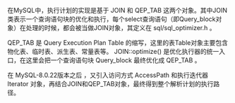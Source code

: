 在MySQL中，执行计划的实现是基于 JOIN 和 QEP_TAB 这两个对象。其中JOIN类表示一个查询语句块的优化和执行，每个select查询语句（即Query_block对象）在处理的时候，都会被当做JOIN对象，其定义在 sql/sql_optimizer.h 。

QEP_TAB 是 Query Execution Plan Table 的缩写，这里的表Table对象主要包含物化表、临时表、派生表、常量表等。 JOIN::optimize() 是优化执行器的统一入口，在这里会把一个查询语句块 Query_block 最终优化成 QEP_TAB 。

在 MySQL-8.0.22版本之后 ，又引入访问方式 AccessPath 和执行迭代器 Iterator 对象，再结合JOIN和QEP_TAB对象，最终得到整个解析计划的执行路径。
